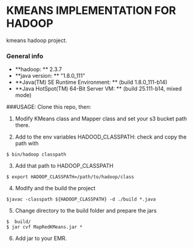 KMEANS IMPLEMENTATION FOR HADOOP
=========
kmeans hadoop project.

### General info
* **hadoop: ** 2.3.7
* **java version: ** "1.8.0_111"
* **Java(TM) SE Runtime Environment: ** (build 1.8.0_111-b14)
* **Java HotSpot(TM) 64-Bit Server VM: ** (build 25.111-b14, mixed mode)

###USAGE:
Clone this repo, then:

1) Modify KMeans class and Mapper class and set your s3 bucket path there.

2) Add to the env variables HADOOD_CLASSPATH:
 check and copy the path with 
```{r, engine='bash', count_lines}
$ bin/hadoop classpath
```
3) Add that path to HADOOP_CLASSPATH
```{r, engine='bash', count_lines}
$ export HADOOP_CLASSPATH=/path/to/hadoop/class
```
4) Modify and the build the project
```{r, engine='bash', count_lines}
$javac -classpath ${HADOOP_CLASSPATH} -d ./build *.java
```
5) Change directory to the build folder and prepare the jars
```{r, engine='bash', count_lines}
$  build/ 
$ jar cvf MapRedKMeans.jar *
```
6) Add jar to your EMR.


